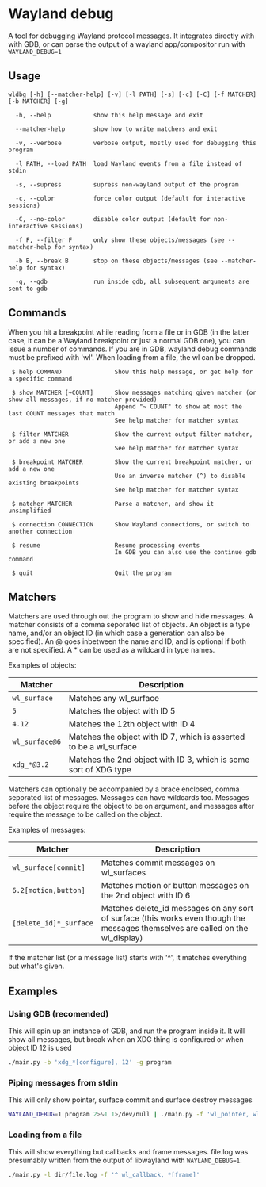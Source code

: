 # Wayland debug

A tool for debugging Wayland protocol messages. It integrates directly with with GDB, or can parse the output of a wayland app/compositor run with `WAYLAND_DEBUG=1`

## Usage
```
wldbg [-h] [--matcher-help] [-v] [-l PATH] [-s] [-c] [-C] [-f MATCHER] [-b MATCHER] [-g]

  -h, --help            show this help message and exit

  --matcher-help        show how to write matchers and exit

  -v, --verbose         verbose output, mostly used for debugging this program

  -l PATH, --load PATH  load Wayland events from a file instead of stdin

  -s, --supress         supress non-wayland output of the program

  -c, --color           force color output (default for interactive sessions)

  -C, --no-color        disable color output (default for non-interactive sessions)

  -f F, --filter F      only show these objects/messages (see --matcher-help for syntax)

  -b B, --break B       stop on these objects/messages (see --matcher-help for syntax)

  -g, --gdb             run inside gdb, all subsequent arguments are sent to gdb
```

## Commands
When you hit a breakpoint while reading from a file or in GDB (in the latter case, it can be a Wayland breakpoint or just a normal GDB one), you can issue a number of commands. If you are in GDB, wayland debug commands must be prefixed with 'wl'. When loading from a file, the wl can be dropped.
```
 $ help COMMAND               Show this help message, or get help for a specific command

 $ show MATCHER [~COUNT]      Show messages matching given matcher (or show all messages, if no matcher provided)
                              Append "~ COUNT" to show at most the last COUNT messages that match
                              See help matcher for matcher syntax

 $ filter MATCHER             Show the current output filter matcher, or add a new one
                              See help matcher for matcher syntax

 $ breakpoint MATCHER         Show the current breakpoint matcher, or add a new one
                              Use an inverse matcher (^) to disable existing breakpoints
                              See help matcher for matcher syntax

 $ matcher MATCHER            Parse a matcher, and show it unsimplified

 $ connection CONNECTION      Show Wayland connections, or switch to another connection

 $ resume                     Resume processing events
                              In GDB you can also use the continue gdb command

 $ quit                       Quit the program
```

## Matchers
Matchers are used through out the program to show and hide messages. A matcher consists of a comma seporated list of objects. An object is a type name, and/or an object ID (in which case a generation can also be specified). An @ goes inbetween the name and ID, and is optional if both are not specified. A * can be used as a wildcard in type names.

Examples of objects:

| Matcher | Description |
| --- | --- |
| `wl_surface`   | Matches any wl_surface |
| `5`            | Matches the object with ID 5 |
| `4.12`         | Matches the 12th object with ID 4 |
| `wl_surface@6` | Matches the object with ID 7, which is asserted to be a wl_surface |
| `xdg_*@3.2`    | Matches the 2nd object with ID 3, which is some sort of XDG type |

Matchers can optionally be accompanied by a brace enclosed, comma seporated list of messages. Messages can have wildcards too. Messages before the object require the object to be on argument, and messages after require the message to be called on the object.

Examples of messages:

| Matcher | Description |
| --- | --- |
| `wl_surface[commit]`   | Matches commit messages on wl_surfaces |
| `6.2[motion,button]`   | Matches motion or button messages on the 2nd object with ID 6 |
| `[delete_id]*_surface` | Matches delete_id messages on any sort of surface (this works even though the messages themselves are called on the wl_display) |

If the matcher list (or a message list) starts with '^', it matches everything but what's given.

## Examples

### Using GDB (recomended)
This will spin up an instance of GDB, and run the program inside it. It will show all messages, but break when an XDG thing is configured or when object ID 12 is used
```bash
./main.py -b 'xdg_*[configure], 12' -g program
```

### Piping messages from stdin
This will only show pointer, surface commit and surface destroy messages
```bash
WAYLAND_DEBUG=1 program 2>&1 1>/dev/null | ./main.py -f 'wl_pointer, wl_surface[commit, destroy]'
```

### Loading from a file
This will show everything but callbacks and frame messages. file.log was presumably written from the output of libwayland with `WAYLAND_DEBUG=1`.
```bash
./main.py -l dir/file.log -f '^ wl_callback, *[frame]'
```
